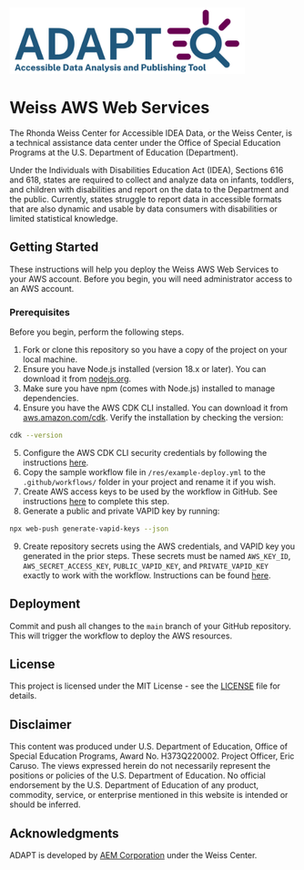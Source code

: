 ![ADAPT Logo](/res/ADAPT_Logo.png "Accessible Data Analysis and Publishing Tool")

# Weiss AWS Web Services

The Rhonda Weiss Center for Accessible IDEA Data, or the Weiss Center, is a technical assistance data center under the Office of Special Education Programs at the U.S. Department of Education (Department).

Under the Individuals with Disabilities Education Act (IDEA), Sections 616 and 618, states are required to collect and analyze data on infants, toddlers, and children with disabilities and report on the data to the Department and the public. Currently, states struggle to report data in accessible formats that are also dynamic and usable by data consumers with disabilities or limited statistical knowledge. 

## Getting Started

These instructions will help you deploy the Weiss AWS Web Services to your AWS account. Before you begin, you will need administrator access to an AWS account.

### Prerequisites

Before you begin, perform the following steps.

1. Fork or clone this repository so you have a copy of the project on your local machine.
2. Ensure you have Node.js installed (version 18.x or later). You can download it from [nodejs.org](https://nodejs.org/).
3. Make sure you have npm (comes with Node.js) installed to manage dependencies.
4. Ensure you have the AWS CDK CLI installed. You can download it from [aws.amazon.com/cdk](https://aws.amazon.com/cdk/).
   Verify the installation by checking the version:

```sh
cdk --version
```

5. Configure the AWS CDK CLI security credentials by following the instructions [here](https://docs.aws.amazon.com/cli/latest/userguide/cli-chap-authentication.html).
6. Copy the sample workflow file in `/res/example-deploy.yml` to the `.github/workflows/` folder in your project and rename it if you wish.
7. Create AWS access keys to be used by the workflow in GitHub. See instructions [here](https://docs.aws.amazon.com/IAM/latest/UserGuide/id_credentials_access-keys.html#Using_CreateAccessKey) to complete this step.
8. Generate a public and private VAPID key by running:

```sh
npx web-push generate-vapid-keys --json
```

9. Create repository secrets using the AWS credentials, and VAPID key you generated in the prior steps. These secrets must be named `AWS_KEY_ID`, `AWS_SECRET_ACCESS_KEY`, `PUBLIC_VAPID_KEY`, and `PRIVATE_VAPID_KEY` exactly to work with the workflow. Instructions can be found [here](https://docs.github.com/en/actions/security-for-github-actions/security-guides/using-secrets-in-github-actions#creating-secrets-for-a-repository).

## Deployment

Commit and push all changes to the `main` branch of your GitHub repository. This will trigger the workflow to deploy the AWS resources.

## License

This project is licensed under the MIT License - see the [LICENSE](LICENSE) file for details.

## Disclaimer

This content was produced under U.S. Department of Education, Office of Special Education Programs, Award No. H373Q220002. Project Officer, Eric Caruso. The views expressed herein do not necessarily represent the positions or policies of the U.S. Department of Education. No official endorsement by the U.S. Department of Education of any product, commodity, service, or enterprise mentioned in this website is intended or should be inferred.

## Acknowledgments

ADAPT is developed by [AEM Corporation](https://www.aemcorp.com/) under the Weiss Center.
